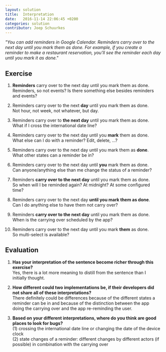 ```yaml
---
layout: solution
title:  Interpretation
date:   2016-11-14 22:06:45 +0200
categories: solution
contributor: Joep Schuurkes
---
```


<!-- exercise title will be added automatically when generating page -->

_"You can add reminders in Google Calendar. Reminders carry over to the next day until you mark them as done. For example, if you create a reminder to make a restaurant reservation, you'll see the reminder each day until you mark it as done."_

## Exercise
1. **Reminders** carry over to the next day until you mark them as done.<br>
Reminders, so not events? Is there something else besides reminders and events?

1. Reminders carry over to the next **day** until you mark them as done.<br>
Not hour, not week, not whatever, but day.

1. Reminders carry over to **the next day** until you mark them as done.<br>
What if I cross the international date line?

1. Reminders carry over to the next day until you **mark** them as done.<br>
What else can I do with a reminder? Edit, delete, …?

1. Reminders carry over to the next day until you mark them as **done**.<br>
What other states can a reminder be in?

1. Reminders carry over to the next day until **you** mark them as done.<br>
Can anyone/anything else than me change the status of a reminder?

1. Reminders **carry over to the next day** until you mark them as done.<br>
So when will I be reminded again? At midnight? At some configured time?

1. Reminders carry over to the next day **until you mark them as done**.<br>
Can I do anything else to have them not carry over?

1. Reminders **carry over to the next day** until you mark them as done.<br>
When is the carrying over scheduled by the app?

1. Reminders carry over to the next day until you mark **them** as done.<br>
So multi-select is available?


## Evaluation
1. **Has your interpretation of the sentence become richer through this exercise?**<br>
Yes, there is a lot more meaning to distill from the sentence than I initially thought.

1. **How different could two implementations be, if their developers did not share all of these interpretations?**<br>
There definitely could be differences because of the different states a reminder can be in and because of the distinction between the app doing the carrying over and the app re-reminding the user.

1. **Based on your different interpretations, where do you think are good places to look for bugs?**<br>
(1) crossing the international date line or changing the date of the device clock<br>
(2) state changes of a reminder: different changes by different actors (if possible) in combination with the carrying over
